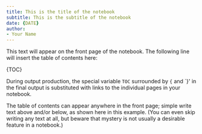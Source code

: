 ```yaml
---
title: This is the title of the notebook
subtitle: This is the subtitle of the notebook
date: {DATE}
author:
- Your Name
---
```


This text will appear on the front page of the notebook.  The following line will insert the table of contents here:

<div class="article-list">{TOC}</div>

During output production, the special variable `TOC` surrounded by `{` and `}' in the final output is substituted with links to the individual pages in your notebook.

The table of contents can appear anywhere in the front page; simple write text above and/or below, as shown here in this example.  (You can even skip writing any text at all, but beware that mystery is not usually a desirable feature in a notebook.)
